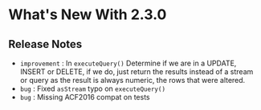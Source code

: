 # What's New With 2.3.0

## Release Notes

* `improvement` : In `executeQuery()` Determine if we are in a UPDATE, INSERT or DELETE, if we do, just return the results instead of a stream or query as the result is always numeric, the rows that were altered.
* `bug` : Fixed `asStream` typo on `executeQuery()`
* `bug` : Missing ACF2016 compat on tests

